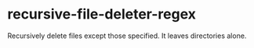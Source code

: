 # recursive-file-deleter-regex

Recursively delete files except those specified.  It leaves directories alone.
